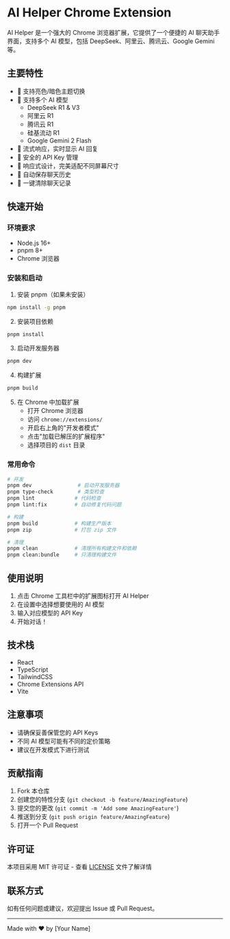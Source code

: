 # AI Helper Chrome Extension

AI Helper 是一个强大的 Chrome 浏览器扩展，它提供了一个便捷的 AI 聊天助手界面，支持多个 AI 模型，包括 DeepSeek、阿里云、腾讯云、Google Gemini 等。

## 主要特性

- 🎨 支持亮色/暗色主题切换
- 🤖 支持多个 AI 模型
  - DeepSeek R1 & V3
  - 阿里云 R1
  - 腾讯云 R1
  - 硅基流动 R1
  - Google Gemini 2 Flash
- 💬 流式响应，实时显示 AI 回复
- 🔑 安全的 API Key 管理
- 📱 响应式设计，完美适配不同屏幕尺寸
- 💾 自动保存聊天历史
- 🧹 一键清除聊天记录

## 快速开始

### 环境要求

- Node.js 16+
- pnpm 8+
- Chrome 浏览器

### 安装和启动

1. 安装 pnpm（如果未安装）
```bash
npm install -g pnpm
```

2. 安装项目依赖
```bash
pnpm install
```

3. 启动开发服务器
```bash
pnpm dev
```

4. 构建扩展
```bash
pnpm build
```

5. 在 Chrome 中加载扩展
   - 打开 Chrome 浏览器
   - 访问 `chrome://extensions/`
   - 开启右上角的"开发者模式"
   - 点击"加载已解压的扩展程序"
   - 选择项目的 `dist` 目录

### 常用命令

```bash
# 开发
pnpm dev               # 启动开发服务器
pnpm type-check        # 类型检查
pnpm lint             # 代码检查
pnpm lint:fix         # 自动修复代码问题

# 构建
pnpm build            # 构建生产版本
pnpm zip              # 打包 zip 文件

# 清理
pnpm clean            # 清理所有构建文件和依赖
pnpm clean:bundle     # 只清理构建文件
```

## 使用说明

1. 点击 Chrome 工具栏中的扩展图标打开 AI Helper
2. 在设置中选择想要使用的 AI 模型
3. 输入对应模型的 API Key
4. 开始对话！

## 技术栈

- React
- TypeScript
- TailwindCSS
- Chrome Extensions API
- Vite

## 注意事项

- 请确保妥善保管您的 API Keys
- 不同 AI 模型可能有不同的定价策略
- 建议在开发模式下进行测试

## 贡献指南

1. Fork 本仓库
2. 创建您的特性分支 (`git checkout -b feature/AmazingFeature`)
3. 提交您的更改 (`git commit -m 'Add some AmazingFeature'`)
4. 推送到分支 (`git push origin feature/AmazingFeature`)
5. 打开一个 Pull Request

## 许可证

本项目采用 MIT 许可证 - 查看 [LICENSE](LICENSE) 文件了解详情

## 联系方式

如有任何问题或建议，欢迎提出 Issue 或 Pull Request。

---

Made with ❤️ by [Your Name]
